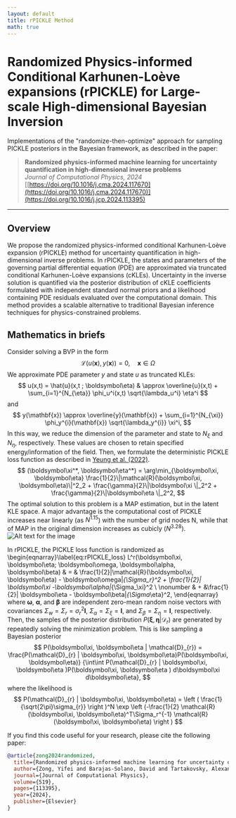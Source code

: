 ```yaml
---
layout: default
title: rPICKLE Method
math: true
---
```


# Randomized Physics-informed Conditional Karhunen-Loève expansions (rPICKLE) for Large-scale High-dimensional Bayesian Inversion

Implementations of the "randomize-then-optimize" approach for sampling PICKLE posteriors in the Bayesian framework, as described in the paper:

> **Randomized physics-informed machine learning for uncertainty quantification in high-dimensional inverse problems**  
> *Journal of Computational Physics, 2024*  
> [[https://doi.org/10.1016/j.cma.2024.117670](https://doi.org/10.1016/j.cma.2024.117670)](https://doi.org/10.1016/j.jcp.2024.113395)

---
## Overview
We propose the randomized physics-informed conditional Karhunen-Loève expansion (rPICKLE) method for uncertainty quantification in high-dimensional inverse problems. In rPICKLE, the states and parameters of the governing partial differential equation (PDE) are approximated via truncated conditional Karhunen-Loève expansions (cKLEs). Uncertainty in the inverse solution is quantified via the posterior distribution of cKLE coefficients formulated with independent standard normal priors and a likelihood containing PDE residuals evaluated over the computational domain. This method provides a scalable alternative to traditional Bayesian inference techniques for physics-constrained problems.

## Mathematics in briefs
Consider solving a BVP in the form
$$
\mathcal{L}(u(\mathbf{x}),y(\mathbf{x}))=0, \quad \mathbf{x} \in \Omega
$$
We approximate PDE parameter $y$ and state $u$ as truncated KLEs:
$$
u(x,t) = \hat{u}(x,t ; \boldsymbol\eta) & \approx \overline{u}(x,t) + \sum_{i=1}^{N_{\eta}} \phi_u^i(x,t) \sqrt{\lambda_u^i} \eta^i
$$
and 
$$
y(\mathbf{x}) \approx \overline{y}(\mathbf{x}) + \sum_{i=1}^{N_{\xi}} \phi_y^{i}(\mathbf{x}) \sqrt{\lambda_y^{i}} \xi^i,
$$
In this way, we reduce the dimension of the parameter and state to $N_{\xi}$ and $N_{\eta}$, respectively. These values are chosen to retain specified energy/information of the field. Then, we formulate the deterministic PICKLE loss function as described in [Yeung et al. (2022)](https://doi.org/10.1029/2021WR031023).
$$
(\boldsymbol\xi^*, \boldsymbol\eta^*) 
 =  \arg\min_{\boldsymbol\xi, \boldsymbol\eta} \frac{1}{2}\|\mathcal{R}(\boldsymbol\xi, \boldsymbol\eta)\|^2_2 +  \frac{\gamma}{2}\|\boldsymbol\xi \|_2^2 + \frac{\gamma}{2}\|\boldsymbol\eta \|_2^2,
$$
The optimal solution to this problem is a MAP estimation, but in the latent KLE space. A major advantage is the computational cost of PICKLE increases near linearly (as $N^1.15$) with the number of grid nodes N, while that of MAP in the original dimension increases as cubicly ($N^3.28$). ![Alt text for the image](path/to/image.png)

In rPICKLE, the PICKLE loss function is randomized as
\begin{eqnarray}\label{eq:rPICKLE_loss}
 L^r(\boldsymbol\xi, \boldsymbol\eta; \boldsymbol\omega, \boldsymbol\alpha, \boldsymbol\beta)
& = &
 \frac{1}{2}\|\mathcal{R}(\boldsymbol\xi, \boldsymbol\eta) - \boldsymbol\omega\|_{\Sigma_r}^2 +  \frac{1}{2}\| \boldsymbol\xi -\boldsymbol\alpha\|_{\Sigma_\xi}^2 \\ \nonumber
& + &\frac{1}{2}\| \boldsymbol\eta  - \boldsymbol\beta\|_{\Sigma_\eta}^2,
\end{eqnarray}
where $\boldsymbol\omega$, $\boldsymbol\alpha$, and $\boldsymbol\beta$ are independent zero-mean random noise vectors with covariances $\Sigma_w = \Sigma_r = {\sigma_r^2}\mathbf{I}$, $\Sigma_\alpha = \Sigma_\xi = \mathbf{I}$, and $\Sigma_\beta = \Sigma_\eta = \mathbf{I}$, respectively. Then, the samples of the posterior distribution $P(\boldsymbol\xi, \boldsymbol\eta | \mathcal{D}_{r})$ are generated by repeatedly solving the minimization problem.
This is like sampling a Bayesian posterior
$$
P(\boldsymbol\xi, \boldsymbol\eta | \mathcal{D}_{r}) = \frac{P(\mathcal{D}_{r} | \boldsymbol\xi, \boldsymbol\eta)P(\boldsymbol\xi, \boldsymbol\eta)}
{\int\int P(\mathcal{D}_{r} | \boldsymbol\xi, \boldsymbol\eta )P(\boldsymbol\xi, \boldsymbol\eta ) d\boldsymbol\xi d\boldsymbol\eta},
$$
where the likelihood is 
$$
 P(\mathcal{D}_{r} | \boldsymbol\xi, \boldsymbol\eta) = \left ( \frac{1}{\sqrt{2\pi}\sigma_{r}} \right )^N \exp \left (-\frac{1}{2} \mathcal{R}(\boldsymbol\xi, \boldsymbol\eta)^T\Sigma_r^{-1} \mathcal{R}(\boldsymbol\xi, \boldsymbol\eta) \right )
$$

If you find this code useful for your research, please cite the following paper:
```bibtex
@article{zong2024randomized,
  title={Randomized physics-informed machine learning for uncertainty quantification in high-dimensional inverse problems},
  author={Zong, Yifei and Barajas-Solano, David and Tartakovsky, Alexandre M},
  journal={Journal of Computational Physics},
  volume={519},
  pages={113395},
  year={2024},
  publisher={Elsevier}
}
```
